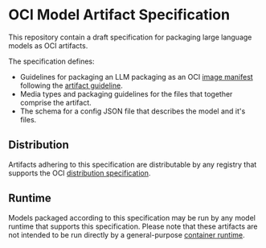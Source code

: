 # OCI Model Artifact Specification

This repository contain a draft specification for packaging large language models as OCI artifacts.


The specification defines:
- Guidelines for packaging an LLM packaging as an OCI [image manifest](https://github.com/opencontainers/image-spec/blob/main/manifest.md) following the [artifact guideline](https://github.com/opencontainers/image-spec/blob/main/artifacts-guidance.md).
- Media types and packaging guidelines for the files that together comprise the artifact.
- The schema for a config JSON file that describes the model and it's files.

## Distribution
Artifacts adhering to this specification are distributable by any registry that supports the OCI [distribution specification](https://github.com/opencontainers/distribution-spec).

## Runtime
Models packaged according to this specification may be run by any model runtime that supports this specification. Please note that these artifacts are not intended to be run directly by a general-purpose [container runtime](https://github.com/opencontainers/runtime-spec).